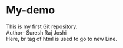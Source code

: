 # My-demo
This is my first Git repository.
<br>
Author- Suresh Raj Joshi
<br> Here, br tag of html is used to go to new Line.
